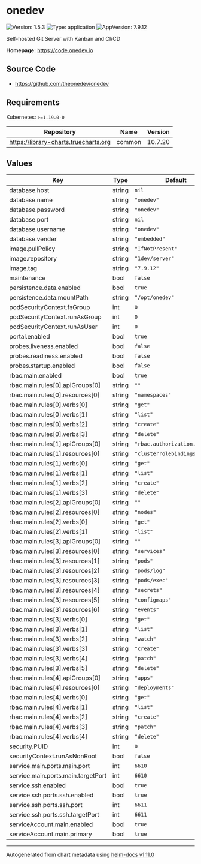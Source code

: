 # onedev

![Version: 1.5.3](https://img.shields.io/badge/Version-1.5.3-informational?style=flat-square) ![Type: application](https://img.shields.io/badge/Type-application-informational?style=flat-square) ![AppVersion: 7.9.12](https://img.shields.io/badge/AppVersion-7.9.12-informational?style=flat-square)

Self-hosted Git Server with Kanban and CI/CD

**Homepage:** <https://code.onedev.io>

## Source Code

* <https://github.com/theonedev/onedev>

## Requirements

Kubernetes: `>=1.19.0-0`

| Repository | Name | Version |
|------------|------|---------|
| https://library-charts.truecharts.org | common | 10.7.20 |

## Values

| Key | Type | Default | Description |
|-----|------|---------|-------------|
| database.host | string | `nil` |  |
| database.name | string | `"onedev"` |  |
| database.password | string | `"onedev"` |  |
| database.port | string | `nil` |  |
| database.username | string | `"onedev"` |  |
| database.vender | string | `"embedded"` |  |
| image.pullPolicy | string | `"IfNotPresent"` |  |
| image.repository | string | `"1dev/server"` |  |
| image.tag | string | `"7.9.12"` |  |
| maintenance | bool | `false` |  |
| persistence.data.enabled | bool | `true` |  |
| persistence.data.mountPath | string | `"/opt/onedev"` |  |
| podSecurityContext.fsGroup | int | `0` |  |
| podSecurityContext.runAsGroup | int | `0` |  |
| podSecurityContext.runAsUser | int | `0` |  |
| portal.enabled | bool | `true` |  |
| probes.liveness.enabled | bool | `false` |  |
| probes.readiness.enabled | bool | `false` |  |
| probes.startup.enabled | bool | `false` |  |
| rbac.main.enabled | bool | `true` |  |
| rbac.main.rules[0].apiGroups[0] | string | `""` |  |
| rbac.main.rules[0].resources[0] | string | `"namespaces"` |  |
| rbac.main.rules[0].verbs[0] | string | `"get"` |  |
| rbac.main.rules[0].verbs[1] | string | `"list"` |  |
| rbac.main.rules[0].verbs[2] | string | `"create"` |  |
| rbac.main.rules[0].verbs[3] | string | `"delete"` |  |
| rbac.main.rules[1].apiGroups[0] | string | `"rbac.authorization.k8s.io"` |  |
| rbac.main.rules[1].resources[0] | string | `"clusterrolebindings"` |  |
| rbac.main.rules[1].verbs[0] | string | `"get"` |  |
| rbac.main.rules[1].verbs[1] | string | `"list"` |  |
| rbac.main.rules[1].verbs[2] | string | `"create"` |  |
| rbac.main.rules[1].verbs[3] | string | `"delete"` |  |
| rbac.main.rules[2].apiGroups[0] | string | `""` |  |
| rbac.main.rules[2].resources[0] | string | `"nodes"` |  |
| rbac.main.rules[2].verbs[0] | string | `"get"` |  |
| rbac.main.rules[2].verbs[1] | string | `"list"` |  |
| rbac.main.rules[3].apiGroups[0] | string | `""` |  |
| rbac.main.rules[3].resources[0] | string | `"services"` |  |
| rbac.main.rules[3].resources[1] | string | `"pods"` |  |
| rbac.main.rules[3].resources[2] | string | `"pods/log"` |  |
| rbac.main.rules[3].resources[3] | string | `"pods/exec"` |  |
| rbac.main.rules[3].resources[4] | string | `"secrets"` |  |
| rbac.main.rules[3].resources[5] | string | `"configmaps"` |  |
| rbac.main.rules[3].resources[6] | string | `"events"` |  |
| rbac.main.rules[3].verbs[0] | string | `"get"` |  |
| rbac.main.rules[3].verbs[1] | string | `"list"` |  |
| rbac.main.rules[3].verbs[2] | string | `"watch"` |  |
| rbac.main.rules[3].verbs[3] | string | `"create"` |  |
| rbac.main.rules[3].verbs[4] | string | `"patch"` |  |
| rbac.main.rules[3].verbs[5] | string | `"delete"` |  |
| rbac.main.rules[4].apiGroups[0] | string | `"apps"` |  |
| rbac.main.rules[4].resources[0] | string | `"deployments"` |  |
| rbac.main.rules[4].verbs[0] | string | `"get"` |  |
| rbac.main.rules[4].verbs[1] | string | `"list"` |  |
| rbac.main.rules[4].verbs[2] | string | `"create"` |  |
| rbac.main.rules[4].verbs[3] | string | `"patch"` |  |
| rbac.main.rules[4].verbs[4] | string | `"delete"` |  |
| security.PUID | int | `0` |  |
| securityContext.runAsNonRoot | bool | `false` |  |
| service.main.ports.main.port | int | `6610` |  |
| service.main.ports.main.targetPort | int | `6610` |  |
| service.ssh.enabled | bool | `true` |  |
| service.ssh.ports.ssh.enabled | bool | `true` |  |
| service.ssh.ports.ssh.port | int | `6611` |  |
| service.ssh.ports.ssh.targetPort | int | `6611` |  |
| serviceAccount.main.enabled | bool | `true` |  |
| serviceAccount.main.primary | bool | `true` |  |

----------------------------------------------
Autogenerated from chart metadata using [helm-docs v1.11.0](https://github.com/norwoodj/helm-docs/releases/v1.11.0)
